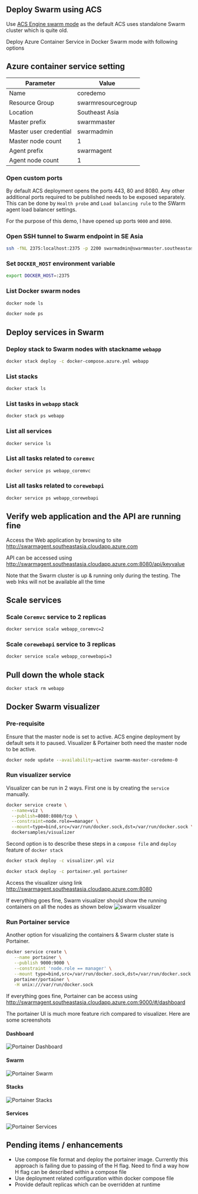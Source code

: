 ## Deploy Swarm using ACS
Use [ACS Engine swarm mode](https://azure.microsoft.com/en-us/resources/templates/101-acsengine-swarmmode/) as the default ACS uses standalone Swarm cluster which is quite old.

Deploy Azure Container Service in Docker Swarm mode with following options

## Azure container service setting
|Parameter | Value |
|---|---|
|Name | coredemo |
|Resource Group | swarmresourcegroup|
|Location | Southeast Asia |
|Master prefix | swarmmaster|
|Master user credential | swarmadmin|
|Master node count | 1 |
|Agent prefix | swarmagent|
|Agent node count | 1 |

### Open custom ports

By default ACS deployment opens the ports 443, 80 and 8080. Any other additional ports required to be published needs to be exposed separately. This can be done by `Health probe` and `Load balancing rule` to the SWarm agent load balancer settings.

For the purpose of this demo, I have opened up ports `9000` and `8090`.

### Open SSH tunnel to Swarm endpoint in SE Asia
```bash
ssh -fNL 2375:localhost:2375 -p 2200 swarmadmin@swarmmaster.southeastasia.cloudapp.azure.com
```

### Set `DOCKER_HOST` environment variable
```bash
export DOCKER_HOST=:2375
```

### List Docker swarm nodes
```bash
docker node ls

docker node ps
```

## Deploy services in Swarm
### Deploy stack to Swarm nodes with stackname `webapp`
```bash
docker stack deploy -c docker-compose.azure.yml webapp
```

### List stacks
```bash
docker stack ls
```

### List tasks in `webapp` stack
```bash
docker stack ps webapp
```

### List all services
```bash
docker service ls
```

### List all tasks related to `coremvc`
```bash
docker service ps webapp_coremvc
```

### List all tasks related to `corewebapi`
```bash
docker service ps webapp_corewebapi
```

## Verify web application and the API are running fine
Access the Web application by browsing to site
http://swarmagent.southeastasia.cloudapp.azure.com

API can be accessed using 
http://swarmagent.southeastasia.cloudapp.azure.com:8080/api/keyvalue

Note that the Swarm cluster is up & running only during the testing. The web lnks will not be available all the time

## Scale services
### Scale `Coremvc` service to 2 replicas
```bash
docker service scale webapp_coremvc=2
```

### Scale `corewebapi` service to 3 replicas
```bash
docker service scale webapp_corewebapi=3
```

## Pull down the whole stack
```bash
docker stack rm webapp
```

## Docker Swarm visualizer

### Pre-requisite

Ensure that the master node is set to active. ACS engine deployment by default sets it to paused. Visualizer & Portainer both need the master node to be active.

```bash
docker node update --availability=active swarmm-master-coredemo-0
```

### Run visualizer service

Visualizer can be run in 2 ways. First one is by creating the `service` manually.

```bash
docker service create \
  --name=viz \
  --publish=8080:8080/tcp \
  --constraint=node.role==manager \
  --mount=type=bind,src=/var/run/docker.sock,dst=/var/run/docker.sock \
  dockersamples/visualizer
```

Second option is to describe these steps in a `compose file` and `deploy` feature of `docker stack`

```bash
docker stack deploy -c visualizer.yml viz

docker stack deploy -c portainer.yml portainer
```

Access the visualizer uisng link
http://swarmagent.southeastasia.cloudapp.azure.com:8080

If everything goes fine, Swarm visualizer should  show the running containers on all the nodes as shown below
![swarm visualizer](../Images/SwarmVisualizer.png)

### Run Portainer service

Another option for visualizing the containers & Swarm cluster state is Portainer.

```bash
docker service create \
   --name portainer \
   --publish 9000:9000 \
   --constraint 'node.role == manager' \
   --mount type=bind,src=/var/run/docker.sock,dst=/var/run/docker.sock \
   portainer/portainer \
   -H unix:///var/run/docker.sock
```

If everything goes fine, Portainer can be access using http://swarmagent.southeastasia.cloudapp.azure.com:9000/#/dashboard

The portainer UI is much more feature rich compared to visualizer. Here are some screenshots

#### Dashboard

![Portainer Dashboard](../Images/PortainerDashboard.png)

#### Swarm

![Portainer Swarm](../Images/PortainerSwarm.png)

#### Stacks

![Portainer Stacks](../Images/PortainerStacks.png)

#### Services

![Portainer Services](../Images/PortainerServices.png)
## Pending items / enhancements

- Use compose file format and deploy the portainer image. Currently this approach is failing due to passing of the H flag. Need to find a way how H flag can be described within a compose file
- Use deployment related configuration within docker compose file
- Provide default replicas which can be overridden at runtime

